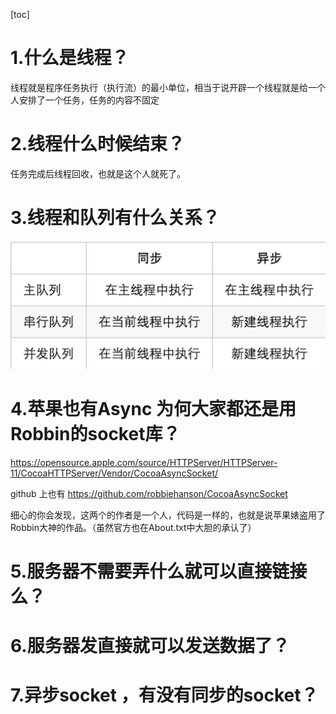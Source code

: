 [toc]
# 1.什么是线程？
线程就是程序任务执行（执行流）的最小单位，相当于说开辟一个线程就是给一个人安排了一个任务，任务的内容不固定
# 2.线程什么时候结束？
任务完成后线程回收，也就是这个人就死了。

# 3.线程和队列有什么关系？
![](media/14996786562691.jpg)

# 4.苹果也有Async 为何大家都还是用Robbin的socket库？
https://opensource.apple.com/source/HTTPServer/HTTPServer-11/CocoaHTTPServer/Vendor/CocoaAsyncSocket/

github 上也有
https://github.com/robbiehanson/CocoaAsyncSocket

细心的你会发现，这两个的作者是一个人，代码是一样的，也就是说苹果婊盗用了Robbin大神的作品。（虽然官方也在About.txt中大胆的承认了）

# 5.服务器不需要弄什么就可以直接链接么？
# 6.服务器发直接就可以发送数据了？
# 7.异步socket ，有没有同步的socket？


